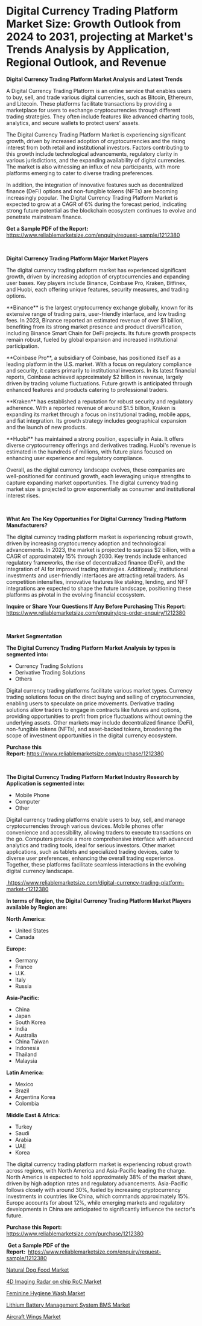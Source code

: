 <p><h1>Digital Currency Trading Platform Market Size: Growth Outlook from 2024 to 2031, projecting at Market's Trends Analysis by Application, Regional Outlook, and Revenue</h1></p><p><strong>Digital Currency Trading Platform Market Analysis and Latest Trends</strong></p>
<p><p>A Digital Currency Trading Platform is an online service that enables users to buy, sell, and trade various digital currencies, such as Bitcoin, Ethereum, and Litecoin. These platforms facilitate transactions by providing a marketplace for users to exchange cryptocurrencies through different trading strategies. They often include features like advanced charting tools, analytics, and secure wallets to protect users' assets.</p><p>The Digital Currency Trading Platform Market is experiencing significant growth, driven by increased adoption of cryptocurrencies and the rising interest from both retail and institutional investors. Factors contributing to this growth include technological advancements, regulatory clarity in various jurisdictions, and the expanding availability of digital currencies. The market is also witnessing an influx of new participants, with more platforms emerging to cater to diverse trading preferences.</p><p>In addition, the integration of innovative features such as decentralized finance (DeFi) options and non-fungible tokens (NFTs) are becoming increasingly popular. The Digital Currency Trading Platform Market is expected to grow at a CAGR of 6% during the forecast period, indicating strong future potential as the blockchain ecosystem continues to evolve and penetrate mainstream finance.</p></p>
<p><strong>Get a Sample PDF of the Report:&nbsp;</strong> <a href="https://www.reliablemarketsize.com/enquiry/request-sample/1212380?utm_campaign=1175&utm_medium=2&utm_source=Github&utm_content=ia&utm_term=06102024&utm_id=digital-currency-trading-platform">https://www.reliablemarketsize.com/enquiry/request-sample/1212380</a></p>
<p>&nbsp;</p>
<p><strong>Digital Currency Trading Platform Major Market Players</strong></p>
<p><p>The digital currency trading platform market has experienced significant growth, driven by increasing adoption of cryptocurrencies and expanding user bases. Key players include Binance, Coinbase Pro, Kraken, Bitfinex, and Huobi, each offering unique features, security measures, and trading options.</p><p>**Binance** is the largest cryptocurrency exchange globally, known for its extensive range of trading pairs, user-friendly interface, and low trading fees. In 2023, Binance reported an estimated revenue of over $1 billion, benefiting from its strong market presence and product diversification, including Binance Smart Chain for DeFi projects. Its future growth prospects remain robust, fueled by global expansion and increased institutional participation.</p><p>**Coinbase Pro**, a subsidiary of Coinbase, has positioned itself as a leading platform in the U.S. market. With a focus on regulatory compliance and security, it caters primarily to institutional investors. In its latest financial reports, Coinbase achieved approximately $2 billion in revenue, largely driven by trading volume fluctuations. Future growth is anticipated through enhanced features and products catering to professional traders.</p><p>**Kraken** has established a reputation for robust security and regulatory adherence. With a reported revenue of around $1.5 billion, Kraken is expanding its market through a focus on institutional trading, mobile apps, and fiat integration. Its growth strategy includes geographical expansion and the launch of new products.</p><p>**Huobi** has maintained a strong position, especially in Asia. It offers diverse cryptocurrency offerings and derivatives trading. Huobi's revenue is estimated in the hundreds of millions, with future plans focused on enhancing user experience and regulatory compliance.</p><p>Overall, as the digital currency landscape evolves, these companies are well-positioned for continued growth, each leveraging unique strengths to capture expanding market opportunities. The digital currency trading market size is projected to grow exponentially as consumer and institutional interest rises.</p></p>
<p>&nbsp;</p>
<p><strong>What Are The Key Opportunities For Digital Currency Trading Platform Manufacturers?</strong></p>
<p><p>The digital currency trading platform market is experiencing robust growth, driven by increasing cryptocurrency adoption and technological advancements. In 2023, the market is projected to surpass $2 billion, with a CAGR of approximately 15% through 2030. Key trends include enhanced regulatory frameworks, the rise of decentralized finance (DeFi), and the integration of AI for improved trading strategies. Additionally, institutional investments and user-friendly interfaces are attracting retail traders. As competition intensifies, innovative features like staking, lending, and NFT integrations are expected to shape the future landscape, positioning these platforms as pivotal in the evolving financial ecosystem.</p></p>
<p><strong>Inquire or Share Your Questions If Any Before Purchasing This Report:</strong> <a href="https://www.reliablemarketsize.com/enquiry/pre-order-enquiry/1212380?utm_campaign=1175&utm_medium=2&utm_source=Github&utm_content=ia&utm_term=06102024&utm_id=digital-currency-trading-platform">https://www.reliablemarketsize.com/enquiry/pre-order-enquiry/1212380</a></p>
<p>&nbsp;</p>
<p><strong>Market Segmentation</strong></p>
<p><strong>The Digital Currency Trading Platform Market Analysis by types is segmented into:</strong></p>
<p><ul><li>Currency Trading Solutions</li><li>Derivative Trading Solutions</li><li>Others</li></ul></p>
<p><p>Digital currency trading platforms facilitate various market types. Currency trading solutions focus on the direct buying and selling of cryptocurrencies, enabling users to speculate on price movements. Derivative trading solutions allow traders to engage in contracts like futures and options, providing opportunities to profit from price fluctuations without owning the underlying assets. Other markets may include decentralized finance (DeFi), non-fungible tokens (NFTs), and asset-backed tokens, broadening the scope of investment opportunities in the digital currency ecosystem.</p></p>
<p><strong>Purchase this Report:&nbsp;</strong><a href="https://www.reliablemarketsize.com/purchase/1212380?utm_campaign=1175&utm_medium=2&utm_source=Github&utm_content=ia&utm_term=06102024&utm_id=digital-currency-trading-platform">https://www.reliablemarketsize.com/purchase/1212380</a></p>
<p>&nbsp;</p>
<p><strong>The Digital Currency Trading Platform Market Industry Research by Application is segmented into:</strong></p>
<p><ul><li>Mobile Phone</li><li>Computer</li><li>Other</li></ul></p>
<p><p>Digital currency trading platforms enable users to buy, sell, and manage cryptocurrencies through various devices. Mobile phones offer convenience and accessibility, allowing traders to execute transactions on the go. Computers provide a more comprehensive interface with advanced analytics and trading tools, ideal for serious investors. Other market applications, such as tablets and specialized trading devices, cater to diverse user preferences, enhancing the overall trading experience. Together, these platforms facilitate seamless interactions in the evolving digital currency landscape.</p></p>
<p><a href="https://www.reliablemarketsize.com/digital-currency-trading-platform-market-r1212380?utm_campaign=1175&utm_medium=2&utm_source=Github&utm_content=ia&utm_term=06102024&utm_id=digital-currency-trading-platform">&nbsp;https://www.reliablemarketsize.com/digital-currency-trading-platform-market-r1212380</a></p>
<p><strong>In terms of Region, the Digital Currency Trading Platform Market Players available by Region are:</strong></p>
<p>
    <p> <strong> North America: </strong>
        <ul>
            <li>United States</li>
            <li>Canada</li>
        </ul>
        </p> 
    <p> <strong> Europe: </strong>
        <ul>
            <li>Germany</li>
            <li>France</li>
            <li>U.K.</li>
            <li>Italy</li>
            <li>Russia</li>
        </ul>
        </p> 
    <p> <strong> Asia-Pacific: </strong>
        <ul>
            <li>China</li>
            <li>Japan</li>
            <li>South Korea</li>
            <li>India</li>
            <li>Australia</li>
            <li>China Taiwan</li>
            <li>Indonesia</li>
            <li>Thailand</li>
            <li>Malaysia</li>
        </ul>
        </p> 
    <p> <strong> Latin America: </strong>
        <ul>
            <li>Mexico</li>
            <li>Brazil</li>
            <li>Argentina Korea</li>
            <li>Colombia</li>
        </ul>
        </p> 
    <p> <strong> Middle East & Africa: </strong>
        <ul>
            <li>Turkey</li>
            <li>Saudi</li>
            <li>Arabia</li>
            <li>UAE</li>
            <li>Korea</li>
        </ul>
    </p>
    </p>
<p><p>The digital currency trading platform market is experiencing robust growth across regions, with North America and Asia-Pacific leading the charge. North America is expected to hold approximately 38% of the market share, driven by high adoption rates and regulatory advancements. Asia-Pacific follows closely with around 30%, fueled by increasing cryptocurrency investments in countries like China, which commands approximately 15%. Europe accounts for about 12%, while emerging markets and regulatory developments in China are anticipated to significantly influence the sector's future.</p></p>
<p><strong>Purchase this Report: </strong><a href="https://www.reliablemarketsize.com/purchase/1212380?utm_campaign=1175&utm_medium=2&utm_source=Github&utm_content=ia&utm_term=06102024&utm_id=digital-currency-trading-platform">https://www.reliablemarketsize.com/purchase/1212380</a></p>
<p>&nbsp;<strong>Get a Sample PDF of the Report:&nbsp;&nbsp;</strong><a href="https://www.reliablemarketsize.com/enquiry/request-sample/1212380?utm_campaign=1175&utm_medium=2&utm_source=Github&utm_content=ia&utm_term=06102024&utm_id=digital-currency-trading-platform">https://www.reliablemarketsize.com/enquiry/request-sample/1212380</a></p>
<p><strong></strong></p>
<p><p><a href="https://www.linkedin.com/pulse/insights-natural-dog-food-market-size-which-expanding-149-wp6oe?utm_campaign=1175&utm_medium=2&utm_source=Github&utm_content=ia&utm_term=06102024&utm_id=digital-currency-trading-platform">Natural Dog Food Market</a></p><p><a href="https://issuu.com/reportprime-2/docs/4d-imaging-radar-on-chip-roc-market_59908d29796be2?utm_campaign=1175&utm_medium=2&utm_source=Github&utm_content=ia&utm_term=06102024&utm_id=digital-currency-trading-platform">4D Imaging Radar on chip RoC Market</a></p><p><a href="https://www.linkedin.com/pulse/global-feminine-hygiene-wash-market-opportunities-challenges2024-gnome?utm_campaign=1175&utm_medium=2&utm_source=Github&utm_content=ia&utm_term=06102024&utm_id=digital-currency-trading-platform">Feminine Hygiene Wash Market</a></p><p><a href="https://issuu.com/reportprime-2/docs/lithium-battery-management-system-b_d48637e98723fc?utm_campaign=1175&utm_medium=2&utm_source=Github&utm_content=ia&utm_term=06102024&utm_id=digital-currency-trading-platform">Lithium Battery Management System BMS Market</a></p><p><a href="https://www.linkedin.com/pulse/influencing-factors-aircraft-wings-market-insights-growth-projections-57sre?utm_campaign=1175&utm_medium=2&utm_source=Github&utm_content=ia&utm_term=06102024&utm_id=digital-currency-trading-platform">Aircraft Wings Market</a></p></p>